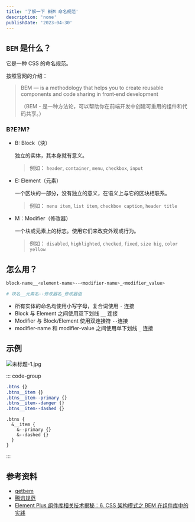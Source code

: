 ```yaml
---
title: '了解一下 BEM 命名规范'
description: 'none'
publishDate: '2023-04-30'
---
```


## `BEM` 是什么？

它是一种 CSS 的命名规范。

按照官网的介绍：

> BEM — is a methodology that helps you to create reusable components and code sharing in front‑end development
> 
> （BEM - 是一种方法论，可以帮助你在前端开发中创建可重用的组件和代码共享。）

### B?E?M?

- B: Block（块）
  
  独立的实体，其本身就有意义。
  
  > 例如：
  > `header`, `container`, `menu`, `checkbox`, `input`

- E: Element（元素）
  
  一个区块的一部分，没有独立的意义，在语义上与它的区块相联系。
  
  > 例如：
  > `menu item`, `list item`, `checkbox caption`, `header title`

- M：Modifier（修改器）
  
  一个块或元素上的标志。使用它们来改变外观或行为。
  
  > 例如：
  > `disabled`, `highlighted`, `checked`, `fixed`, `size big`, `color yellow`

## 怎么用？

```sh
block-name__<element-name>--<modifier-name>_<modifier_value>

# 块名__元素名--修改器名_修改器值
```

- 所有实体的命名均使用小写字母，复合词使用 `-` 连接
- Block 与 Element 之间使用双下划线 `__` 连接
- Modifier 与 Block/Element 使用双连接符 `--`连接
- modifier-name 和 modifier-value 之间使用单下划线 `_` 连接

## 示例

![未标题-1.jpg](https://s2.loli.net/2023/04/30/CBGIuOHwehRlJXn.jpg)

::: code-group

```css
.btns {}
.btns__item {}
.btns__item--primary {}
.btns__item--danger {}
.btns__item--dashed {}
```

```less
.btns {
  &__item {
    &--primary {}
    &--dashed {}
  }
}
```

:::

## 参考资料

- [getbem](https://getbem.com/)
- [腾讯规范](https://github.com/Tencent/tmt-workflow/wiki/%E2%92%9B-%5B%E8%A7%84%E8%8C%83%5D--CSS-BEM-%E4%B9%A6%E5%86%99%E8%A7%84%E8%8C%83)
- [Element Plus 组件库相关技术揭秘：6. CSS 架构模式之 BEM 在组件库中的实践](https://juejin.cn/post/7165503808217284616)